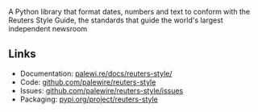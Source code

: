 A Python library that format dates, numbers and text to conform with the Reuters Style Guide, the standards that guide the world's largest independent newsroom

## Links

- Documentation: [palewi.re/docs/reuters-style/](https://palewi.re/docs/reuters-style/)
- Code: [github.com/palewire/reuters-style](https://github.com/palewire/reuters-style)
- Issues: [github.com/palewire/reuters-style/issues](https://github.com/palewire/reuters-style/issues)
- Packaging: [pypi.org/project/reuters-style](https://pypi.org/project/reuters-style)
